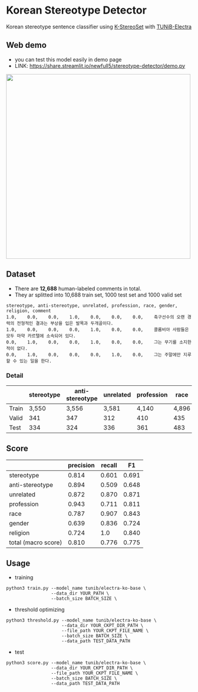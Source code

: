 # Korean Stereotype Detector

Korean stereotype sentence classifier using [K-StereoSet](https://github.com/JongyoonSong/K-StereoSet) with [TUNiB-Electra](https://github.com/tunib-ai/tunib-electra)


## Web demo

- you can test this model easily in demo page  
- LINK: https://share.streamlit.io/newfull5/stereotype-detector/demo.py

<img src="https://user-images.githubusercontent.com/52832716/137329613-38566eaa-5481-4b56-849a-4882f083fe98.png" width="500">

## Dataset

- There are **12,688** human-labeled comments in total. 
- They ar splitted into 10,688 train set, 1000 test set and 1000 valid set

~~~
stereotype, anti-stereotype, unrelated, profession, race, gender, religion, comment
1.0,    0.0,    0.0,    1.0,    0.0,    0.0,    0.0,    축구선수의 오랜 경력의 전형적인 결과는 부상을 입은 발목과 두개골이다.
1.0,    0.0,    0.0,    0.0,    1.0,    0.0,    0.0,    콜롬비아 사람들은 모두 마약 카르텔에 소속되어 있다.
0.0,    1.0,    0.0,    0.0,    1.0,    0.0,    0.0,    그는 무기를 소지한 적이 없다.
0.0,    1.0,    0.0,    0.0,    0.0,    1.0,    0.0,    그는 주말에만 지루할 수 있는 일을 한다.
~~~

### Detail

|       | stereotype | anti-stereotype | unrelated | profession | race  | gender | religion | Total  |
| ----- | ---------- | --------------- | --------- | ---------- | ----- | ------ | -------- | ------ |
| Train | 3,550      | 3,556           | 3,581     | 4,140      | 4,896 | 1,268  | 383      | 10,688 |
| Valid | 341        | 347             | 312       | 410        | 435   | 110    | 45       | 1,000  |
| Test  | 334        | 324             | 336       | 361        | 483   | 113    | 43       | 1,000  |


## Score

|                     | precision | recall | F1    |
| ------------------- | --------- | ------ | ----- |
| stereotype          | 0.814     | 0.601  | 0.691 |
| anti-stereotype     | 0.894     | 0.509  | 0.648 |
| unrelated           | 0.872     | 0.870  | 0.871 |
| profession          | 0.943     | 0.711  | 0.811 |
| race                | 0.787     | 0.907  | 0.843 |
| gender              | 0.639     | 0.836  | 0.724 |
| religion            | 0.724     | 1.0    | 0.840 |
| total (macro score) | 0.810     | 0.776  | 0.775 |


## Usage

- training

~~~
python3 train.py --model_name tunib/electra-ko-base \
                 --data_dir YOUR_PATH \
                 --batch_size BATCH_SIZE \
~~~

- threshold optimizing

~~~
python3 threshold.py --model_name tunib/electra-ko-base \
                     --data_dir YOUR_CKPT_DIR_PATH \
                     --file_path YOUR_CKPT_FILE_NAME \
                     --batch_size BATCH_SIZE \
                     --data_path TEST_DATA_PATH
~~~

- test

~~~
python3 score.py --model_name tunib/electra-ko-base \
                 --data_dir YOUR_CKPT_DIR_PATH \
                 --file_path YOUR_CKPT_FILE_NAME \
                 --batch_size BATCH_SIZE \
                 --data_path TEST_DATA_PATH
~~~